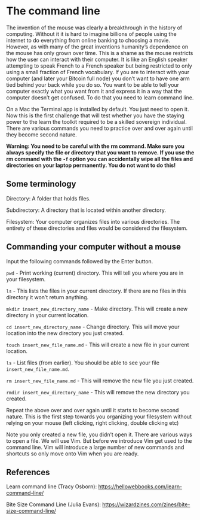 # The command line 

The invention of the mouse was clearly a breakthrough in the history of computing. Without it it is hard to imagine billions of people using the internet to do everything from online banking to choosing a movie. However, as with many of the great inventions humanity’s dependence on the mouse has only grown over time. This is a shame as the mouse restricts how the user can interact with their computer. It is like an English speaker attempting to speak French to a French speaker but being restricted to only using a small fraction of French vocabulary. If you are to interact with your computer (and later your Bitcoin full node) you don’t want to have one arm tied behind your back while you do so. You want to be able to tell your computer exactly what you want from it and express it in a way that the computer doesn’t get confused. To do that you need to learn command line.

On a Mac the Terminal app is installed by default. You just need to open it. Now this is the first challenge that will test whether you have the staying power to the learn the toolkit required to be a skilled sovereign individual. There are various commands you need to practice over and over again until they become second nature.

**Warning: You need to be careful with the rm command. Make sure you always specify the file or directory that you want to remove. If you use the rm command with the `-f` option you can accidentally wipe all the files and directories on your laptop permanently. You do not want to do this!** 

## Some terminology

Directory: A folder that holds files.

Subdirectory: A directory that is located within another directory.

Filesystem: Your computer organizes files into various directories. The entirety of these directories and files would be considered the filesystem.

## Commanding your computer without a mouse

Input the following commands followed by the Enter button.

`pwd` - Print working (current) directory. This will tell you where you are in your filesystem. 

`ls` - This lists the files in your current directory. If there are no files in this directory it won’t return anything.

`mkdir insert_new_directory_name` - Make directory. This will create a new directory in your current location.

`cd insert_new_directory_name` - Change directory. This will move your location into the new directory you just created.

`touch insert_new_file_name.md` - This will create a new file in your current location. 

`ls` - List files (from earlier). You should be able to see your file `insert_new_file_name.md`.

`rm insert_new_file_name.md` - This will remove the new file you just created.

`rmdir insert_new_directory_name` - This will remove the new directory you created.

Repeat the above over and over again until it starts to become second nature. This is the first step towards you organizing your filesystem without relying on your mouse (left clicking, right clicking, double clicking etc)

Note you only created a new file, you didn’t open it. There are various ways to open a file. We will use Vim. But before we introduce Vim get used to the command line. Vim will introduce a large number of new commands and shortcuts so only move onto Vim when you are ready.

## References

Learn command line (Tracy Osborn): <https://hellowebbooks.com/learn-command-line/>

Bite Size Command Line (Julia Evans): <https://wizardzines.com/zines/bite-size-command-line/>
